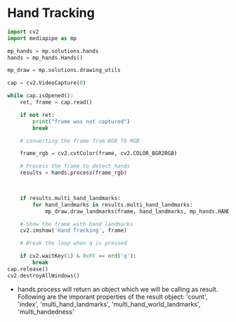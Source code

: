 # Hand Tracking


```python
import cv2
import mediapipe as mp

mp_hands = mp.solutions.hands
hands = mp_hands.Hands()

mp_draw = mp.solutions.drawing_utils

cap = cv2.VideoCapture(0)

while cap.isOpened():
    ret, frame = cap.read()

    if not ret:
        print("frame was not captured")
        break

    # converting the frame from BGR TO RGB

    frame_rgb = cv2.cvtColor(frame, cv2.COLOR_BGR2RGB)

    # Process the frame to detect hands
    results = hands.process(frame_rgb)

    

    if results.multi_hand_landmarks:
        for hand_landmarks in results.multi_hand_landmarks:
            mp_draw.draw_landmarks(frame, hand_landmarks, mp_hands.HAND_CONNECTIONS)

    # Show the frame with hand landmarks
    cv2.imshow('Hand Tracking', frame)

    # Break the loop when q is pressed

    if cv2.waitKey(1) & 0xFF == ord('q'):
        break
cap.release()
cv2.destroyAllWindows()
```

- hands.process will return an object which we will be calling as result. Following are the imporant properties of the result object: 'count', 'index', 'multi_hand_landmarks', 'multi_hand_world_landmarks', 'multi_handedness'
